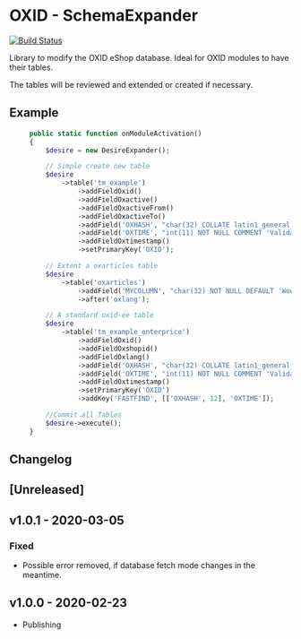 OXID - SchemaExpander
=====================

[![Build Status](https://travis-ci.org/TumTum/oxid-schema-expander.svg?branch=master)](https://travis-ci.org/TumTum/oxid-schema-expander)

Library to modify the OXID eShop database. Ideal for OXID modules to have their tables.

The tables will be reviewed and extended or created if necessary.

Example
-------
```php
     public static function onModuleActivation()
     {
         $desire = new DesireExpander();

         // Simple create new table
         $desire
             ->table('tm_example')
                 ->addFieldOxid()
                 ->addFieldOxactive()
                 ->addFieldOxactiveFrom()
                 ->addFieldOxactiveTo()
                 ->addField('OXHASH', "char(32) COLLATE latin1_general_ci NOT NULL DEFAULT '' COMMENT 'Hash'")
                 ->addField('OXTIME', "int(11) NOT NULL COMMENT 'Validation time'")
                 ->addFieldOxtimestamp()
                 ->setPrimaryKey('OXID');

         // Extent a oxarticles table
         $desire
             ->table('oxarticles')
                 ->addField('MYCOLUMN', "char(32) NOT NULL DEFAULT 'Wowo' COMMENT 'Extent only one Column'")
                 ->after('oxlang');

         // A standard oxid-ee table
         $desire
             ->table('tm_example_enterprice')
                 ->addFieldOxid()
                 ->addFieldOxshopid()
                 ->addFieldOxlang()
                 ->addField('OXHASH', "char(32) COLLATE latin1_general_ci NOT NULL DEFAULT '' COMMENT 'Hash'")
                 ->addField('OXTIME', "int(11) NOT NULL COMMENT 'Validation time'")
                 ->addFieldOxtimestamp()
                 ->setPrimaryKey('OXID')
                 ->addKey('FASTFIND', [['OXHASH', 12], 'OXTIME']);

         //Commit all Tables
         $desire->execute();
     }
```

Changelog
---------

## [Unreleased]

## v1.0.1 - 2020-03-05

### Fixed

- Possible error removed, if database fetch mode changes in the meantime.

## v1.0.0  - 2020-02-23

- Publishing



